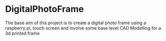 # DigitalPhotoFrame
The base aim of this project is to create a digital photo frame using a raspberry pi, touch screen and involve some base level CAD Modelling for a 3d printed frame
